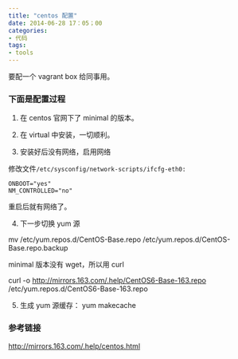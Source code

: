 ```yaml
---
title: "centos 配置"
date: 2014-06-28 17：05；00
categories:
- 代码
tags:
- tools
---
```


要配一个 vagrant box 给同事用。

### 下面是配置过程

1. 在 centos 官网下了 minimal 的版本。

2. 在 virtual 中安装，一切顺利。

3. 安装好后没有网络，启用网络

修改文件```/etc/sysconfig/network-scripts/ifcfg-eth0:```

```
ONBOOT="yes"
NM_CONTROLLED="no"
```

重启后就有网络了。

4. 下一步切换 yum 源

mv /etc/yum.repos.d/CentOS-Base.repo /etc/yum.repos.d/CentOS-Base.repo.backup

minimal 版本没有 wget，所以用 curl

curl -o http://mirrors.163.com/.help/CentOS6-Base-163.repo /etc/yum.repos.d/CentOS6-Base-163.repo

5. 生成 yum 源缓存：
yum makecache

### 参考链接
http://mirrors.163.com/.help/centos.html
